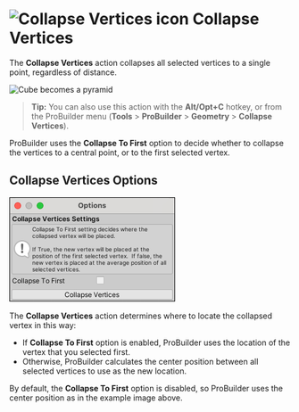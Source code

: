 # ![Collapse Vertices icon](images/icons/Vert_Collapse.png) Collapse Vertices

The __Collapse Vertices__ action collapses all selected vertices to a single point, regardless of distance. 

![Cube becomes a pyramid](images/CollapseVerts_Example.png)

> **Tip:** You can also use this action with the **Alt/Opt+C** hotkey, or from the ProBuilder menu (**Tools** > **ProBuilder** > **Geometry** > **Collapse Vertices**).

ProBuilder uses the **Collapse To First** option to decide whether to collapse the vertices to a central point, or to the first selected vertex.

## Collapse Vertices Options

![Collapse Vertices options](images/Vert_Collapse_props.png)

The **Collapse Vertices** action determines where to locate the collapsed vertex in this way:

- If **Collapse To First** option is enabled, ProBuilder uses the location of the vertex that you selected first.
- Otherwise, ProBuilder calculates the center position between all selected vertices to use as the new location.

By default, the **Collapse To First** option is disabled, so ProBuilder uses the center position as in the example image above.

